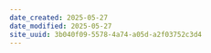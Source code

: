 ```yaml
---
date_created: 2025-05-27
date_modified: 2025-05-27
site_uuid: 3b040f09-5578-4a74-a05d-a2f03752c3d4
---
```


